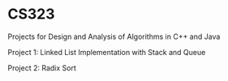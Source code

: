 # CS323

Projects for Design and Analysis of Algorithms in C++ and Java

Project 1: Linked List Implementation with Stack and Queue

Project 2: Radix Sort

